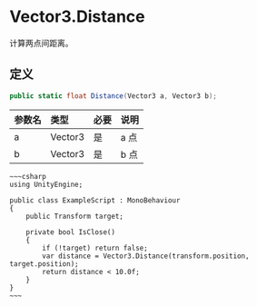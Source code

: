 # Vector3.Distance

计算两点间距离。

## 定义

```csharp
public static float Distance(Vector3 a, Vector3 b);
```

| 参数名 | 类型      | 必要  | 说明  |
|:--- |:------- |:--- |:--- |
| a   | Vector3 | 是   | a 点 |
| b   | Vector3 | 是   | b 点 |

```admonish example
~~~csharp
using UnityEngine;

public class ExampleScript : MonoBehaviour
{
    public Transform target;

    private bool IsClose()
    {
        if (!target) return false;
        var distance = Vector3.Distance(transform.position, target.position);
        return distance < 10.0f;
    }
}
~~~
```
